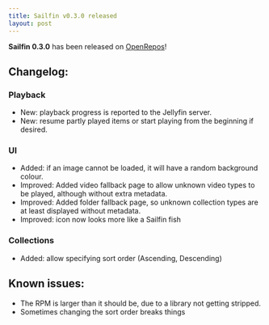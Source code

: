 ```yaml
---
title: Sailfin v0.3.0 released
layout: post
---
```


**Sailfin 0.3.0** has been released on [OpenRepos](https://openrepos.net/content/ahappyhuman/sailfin)!

## Changelog:

### Playback
 * New: playback progress is reported to the Jellyfin server.
 * New: resume partly played items or start playing from the beginning if desired.

### UI
 * Added: if an image cannot be loaded, it will have a random background colour.
 * Improved: Added video fallback page to allow unknown video types to be played, although without extra metadata.
 * Improved: Added folder fallback page, so unknown collection types are at least displayed without metadata.
 * Improved: icon now looks more like a Sailfin fish

### Collections
 * Added: allow specifying sort order (Ascending, Descending)

## Known issues:
 * The RPM is larger than it should be, due to a library not getting stripped.
 * Sometimes changing the sort order breaks things


